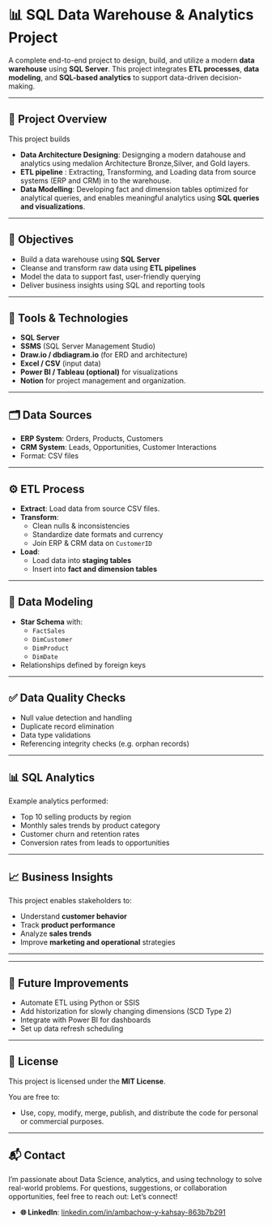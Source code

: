 # 📊 SQL Data Warehouse & Analytics Project

A complete end-to-end project to design, build, and utilize a modern **data warehouse** using **SQL Server**. This project integrates **ETL processes**, **data modeling**, and **SQL-based analytics** to support data-driven decision-making.

---

## 🧠 Project Overview
This project builds 
- **Data Architecture  Designing**: Designging a modern datahouse and analytics using medalion Architecture Bronze,Silver, and Gold layers.
- **ETL pipeline** : Extracting, Transforming, and Loading data from source systems (ERP and CRM) in to the warehouse.
- **Data Modelling**: Developing fact and dimension tables optimized for analytical queries, and enables meaningful analytics using **SQL queries and visualizations**.

---

## 🎯 Objectives
- Build a data warehouse using **SQL Server**
- Cleanse and transform raw data using **ETL pipelines**
- Model the data to support fast, user-friendly querying
- Deliver business insights using SQL and reporting tools

---

## 🧰 Tools & Technologies
- **SQL Server**
- **SSMS** (SQL Server Management Studio)
- **Draw.io / dbdiagram.io** (for ERD and architecture)
- **Excel / CSV** (input data)
- **Power BI / Tableau (optional)** for visualizations
- **Notion** for project management and organization.

---

## 🗂️ Data Sources
- **ERP System**: Orders, Products, Customers
- **CRM System**: Leads, Opportunities, Customer Interactions
- Format: CSV files

---

## ⚙️ ETL Process
- **Extract**: Load data from source CSV files.
- **Transform**:
  - Clean nulls & inconsistencies
  - Standardize date formats and currency
  - Join ERP & CRM data on `CustomerID`
- **Load**:
  - Load data into **staging tables**
  - Insert into **fact and dimension tables**

---

## 🧱 Data Modeling
- **Star Schema** with:
  - `FactSales`
  - `DimCustomer`
  - `DimProduct`
  - `DimDate`
- Relationships defined by foreign keys

---

## ✅ Data Quality Checks
- Null value detection and handling
- Duplicate record elimination
- Data type validations
- Referencing integrity checks (e.g. orphan records)

---

## 📊 SQL Analytics
Example analytics performed:
- Top 10 selling products by region
- Monthly sales trends by product category
- Customer churn and retention rates
- Conversion rates from leads to opportunities

---

## 📈 Business Insights
This project enables stakeholders to:
- Understand **customer behavior**
- Track **product performance**
- Analyze **sales trends**
- Improve **marketing and operational** strategies

---

---

## 🚀 Future Improvements
- Automate ETL using Python or SSIS
- Add historization for slowly changing dimensions (SCD Type 2)
- Integrate with Power BI for dashboards
- Set up data refresh scheduling

---

## 📄 License

This project is licensed under the **MIT License**.

You are free to:
- Use, copy, modify, merge, publish, and distribute the code for personal or commercial purposes.
---

## 📬 Contact
I’m passionate about Data Science, analytics, and using technology to solve real-world problems. 
For questions, suggestions, or collaboration opportunities, feel free to reach out:
Let’s connect!
- **🌐 LinkedIn**: [linkedin.com/in/ambachow-y-kahsay-863b7b291](https://www.linkedin.com/in/ambachow-y-kahsay-863b7b291)  
